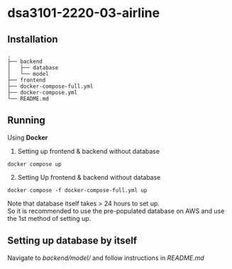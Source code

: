 # dsa3101-2220-03-airline

## Installation
```
.
├── backend
│   ├── database 
│   └── model      
├── frontend
├── docker-compose-full.yml
├── docker-compose.yml
└── README.md
```

## Running
Using **Docker** <br>
1. Setting up frontend & backend without database
```
docker compose up
```

2. Setting Up frontend & backend without database
```
docker compose -f docker-compose-full.yml up
```
Note that database itself takes > 24 hours to set up. <br>
So it is recommended to use the pre-populated database on AWS and use the 1st method of setting up.

## Setting up database by itself
Navigate to *backend/model/* and follow instructions in *README.md*